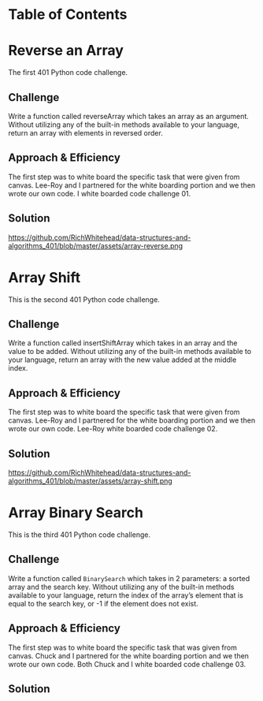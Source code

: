 # Table of Contents

# Reverse an Array

The first 401 Python code challenge. 

## Challenge

Write a function called reverseArray which takes an array as an argument. Without utilizing any of the built-in methods available to your language, return an array with elements in reversed order.

## Approach & Efficiency

The first step was to white board the specific task that were given from canvas. Lee-Roy and I partnered for the white boarding portion and we then wrote our own code. I white boarded code challenge 01. 

## Solution

https://github.com/RichWhitehead/data-structures-and-algorithms_401/blob/master/assets/array-reverse.png

# Array Shift

This is the second 401 Python code challenge.

## Challenge 

Write a function called insertShiftArray which takes in an array and the value to be added. Without utilizing any of the built-in methods available to your language, return an array with the new value added at the middle index.

## Approach & Efficiency

The first step was to white board the specific task that were given from canvas. Lee-Roy and I partnered for the white boarding portion and we then wrote our own code. Lee-Roy white boarded code challenge 02. 

## Solution

https://github.com/RichWhitehead/data-structures-and-algorithms_401/blob/master/assets/array-shift.png

# Array Binary Search

This is the third 401 Python code challenge.

## Challenge 

Write a function called `BinarySearch` which takes in 2 parameters: a sorted array and the search key. Without utilizing any of the built-in methods available to your language, return the index of the array’s element that is equal to the search key, or -1 if the element does not exist.

## Approach & Efficiency

The first step was to white board the specific task that was given from canvas. Chuck and I partnered for the white boarding portion and we then wrote our own code. Both Chuck and I white boarded code challenge 03. 

## Solution

